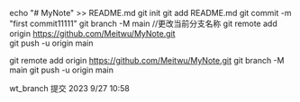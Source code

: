 echo "# MyNote" >> README.md
git init
git add README.md
git commit -m "first commit11111"
git branch -M main //更改当前分支名称
git remote add origin https://github.com/Meitwu/MyNote.git  
git push -u origin main


git remote add origin https://github.com/Meitwu/MyNote.git
git branch -M main
git push -u origin main


wt_branch 提交  2023 9/27 10:58
